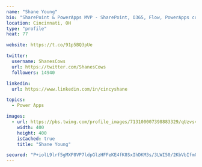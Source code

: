 ```yaml
---
name: "Shane Young"
bio: "SharePoint & PowerApps MVP - SharePoint, O365, Flow, PowerApps consulting? @PowerApps911 | Pure Snark? You found it."
location: Cincinnati, OH
type: "profile"
heat: 77

website: https://t.co/91p5BQ3pUe

twitter:
  username: ShanesCows
  url: https://twitter.com/ShanesCows
  followers: 14940

linkedin:
  url: https://www.linkedin.com/in/cincyshane

topics:
  - Power Apps

images:
  - url: https://pbs.twimg.com/profile_images/713100007398883329/qUzvsvQ3_400x400.jpg
    width: 400
    height: 400
    isCached: true
    title: "Shane Young"

secured: "P+iolL9lrf5gMXP8VP7ldpGlzHFFeKE4fK8SxIhDKM3s/3LWI50/2KbVbIfmQ5eVRTK6fJyZDUfTcs0IOuRaDup8p1hwjNepVQK5aYE0YUDN/TvRI6E9WalOHqxyQZiE+HMkHHZDTkzNKKdTBnmqIUQOxCKJYeY+ie+1SkzsKr6QpaOlstvKuai6s2HeBxRKXbScTXdCPEfqGWXHM3tjqGkx4xen1Mfg/Ti5CIjLSr93D6zGuwMhP56TIBTxqPAtgzWz4BHouLujTzXW7F35L+wgSpWsrSXN+sUeIVjoeF0j4IBXbAXzUSdqEb6w1fvgqogOIw3TtbODrEqCNLt16ZoTk0Ja36LEQrIKYjtKOmunN+A+qn83tyK3yldtfB8nv1HvXWd1PS4xS7qZvsMbS9onw6CVetB7Ym1RdL7Z4zU=;wuuDQfYg3cdKKK9rF+PfMw=="
---
```


